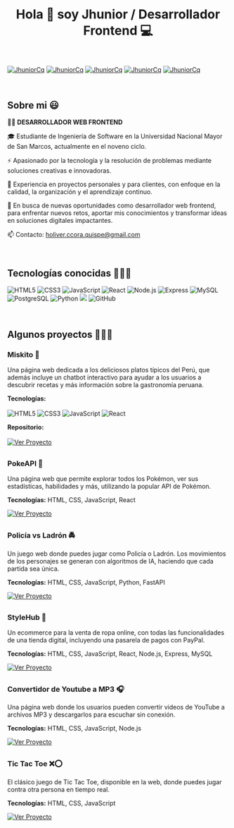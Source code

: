 <h1 align="center">Hola 👋 soy Jhunior / Desarrollador Frontend 💻 </h1> 

<br>

<p align="left">
  <a href="https://www.linkedin.com/in/holiver-ccora-quispe-0a0642258" target="_blank"><img align="center" src="https://img.shields.io/badge/LinkedIn-0077B5?style=for-the-badge&logo=linkedin&logoColor=white" alt="JhuniorCq" /></a>
  <a href="https://wa.me/936128801" target="_blank"><img align="center" src="https://img.shields.io/badge/WhatsApp-25D366?style=for-the-badge&logo=whatsapp&logoColor=white" alt="JhuniorCq" /></a>
  <a href="https://www.facebook.com/holiver.jhunior" target="_blank"><img align="center" src="https://img.shields.io/badge/Facebook-1877F2?style=for-the-badge&logo=facebook&logoColor=white" alt="JhuniorCq" /></a>
  <a href="mailto:holiver.ccora.quispe@gmail.com" target="_blank"><img align="center" src="https://img.shields.io/badge/Gmail-D14836?style=for-the-badge&logo=gmail&logoColor=white" alt="JhuniorCq" /></a>
  <a href="https://portafolio-jhunior-ccora.vercel.app/" target="_blank" ><img align="center" src="https://img.shields.io/badge/website-000000?style=for-the-badge&logo=About.me&logoColor=white" alt="JhuniorCq" /></a>
</p>

<br>

<h2>Sobre mi 😃</h2>

<p align="left">
  👨‍💻 <strong>DESARROLLADOR WEB FRONTEND</strong>
  
  🎓 Estudiante de Ingeniería de Software en la Universidad Nacional Mayor de San Marcos, actualmente en el noveno ciclo.
  
  ⚡ Apasionado por la tecnología y la resolución de problemas mediante soluciones creativas e innovadoras.
  
  🌟 Experiencia en proyectos personales y para clientes, con enfoque en la calidad, la organización y el aprendizaje continuo.
  
  🎯 En busca de nuevas oportunidades como desarrollador web frontend, para enfrentar nuevos retos, aportar mis conocimientos y transformar ideas en soluciones digitales impactantes.
  
  📫 Contacto: holiver.ccora.quispe@gmail.com
</p>

<br>

<h2>Tecnologías conocidas 👨🏻‍💻</h2>

<p align="left">
<!--   <a href="https://skillicons.dev">
    <img src="https://skillicons.dev/icons?i=html,css,js,react,nodejs,express,mysql,postgresql,py,git,github" />
  </a>
  <br><br> -->
  <span>
    <img src="https://img.shields.io/badge/HTML5-E34F26?style=for-the-badge&logo=html5&logoColor=white" alt="HTML5" />
    <img src="https://img.shields.io/badge/CSS3-1572B6?style=for-the-badge&logo=css3&logoColor=white" alt="CSS3" />
    <img src="https://img.shields.io/badge/JavaScript-F7DF1E?style=for-the-badge&logo=javascript&logoColor=black" alt="JavaScript" />
    <img src="https://img.shields.io/badge/React-20232A?style=for-the-badge&logo=react&logoColor=61DAFB" alt="React" />
    <img src="https://img.shields.io/badge/Node.js-43853D?style=for-the-badge&logo=node.js&logoColor=white" alt="Node.js" />
    <img src="https://img.shields.io/badge/Express.js-404D59?style=for-the-badge" alt="Express" />
    <img src="https://img.shields.io/badge/MySQL-00000F?style=for-the-badge&logo=mysql&logoColor=white" alt="MySQL" />
    <img src="https://img.shields.io/badge/PostgreSQL-316192?style=for-the-badge&logo=postgresql&logoColor=white" alt="PostgreSQL" />
    <img src="https://img.shields.io/badge/Python-14354C?style=for-the-badge&logo=python&logoColor=white" alt="Python" />
    <img src="https://img.shields.io/badge/Git-F05032?style=for-the-badge&logo=git&logoColor=white">
    <img src="https://img.shields.io/badge/GitHub-100000?style=for-the-badge&logo=github&logoColor=white" alt="GitHub" />
  </span>
</p>
<br>

<div id="proyectos">
  <h2 >Algunos proyectos 👨🏻‍💻</h2>

  <!-- Proyecto 1: Miskito -->
  <div style="margin-bottom: 30px;">
    <h3>Miskito 🌽</h3>
    <p>
      Una página web dedicada a los deliciosos platos típicos del Perú, que además incluye un 
      chatbot interactivo para ayudar a los usuarios a descubrir recetas y más información sobre la gastronomía peruana.
    </p>
    <p>
      <strong>Tecnologías:</strong>
      <br><br>
      <span>
        <img src="https://img.shields.io/badge/HTML5-E34F26?style=for-the-badge&logo=html5&logoColor=white" alt="HTML5" />
        <img src="https://img.shields.io/badge/CSS3-1572B6?style=for-the-badge&logo=css3&logoColor=white" alt="CSS3" />
        <img src="https://img.shields.io/badge/JavaScript-F7DF1E?style=for-the-badge&logo=javascript&logoColor=black" alt="JavaScript" />
        <img src="https://img.shields.io/badge/React-20232A?style=for-the-badge&logo=react&logoColor=61DAFB" alt="React" />
      </span>
    </p>
    <p>
      <strong>Repositorio:</strong>
      <br><br>
      <a href="https://enlace-a-tu-proyecto.com" target="_blank">
        <img src="https://img.shields.io/badge/Ver%20Proyecto-0073e6?style=flat&logo=github&logoColor=white" alt="Ver Proyecto" />
      </a>
    </p>
  </div>

  <!-- Proyecto 2: PokeAPI -->
  <div style="margin-bottom: 30px;">
    <h3>PokeAPI 🐾</h3>
    <p>
      Una página web que permite explorar todos los Pokémon, ver sus estadísticas, habilidades y más, utilizando la popular API de Pokémon.
    </p>
    <p><strong>Tecnologías:</strong> HTML, CSS, JavaScript, React</p>
    <a href="https://enlace-a-tu-proyecto.com" target="_blank">
      <img src="https://img.shields.io/badge/Ver%20Proyecto-0073e6?style=flat&logo=github&logoColor=white" alt="Ver Proyecto" />
    </a>
  </div>

  <!-- Proyecto 3: Policia vs Ladron -->
  <div style="margin-bottom: 30px;">
    <h3>Policía vs Ladrón 🚔</h3>
    <p>
      Un juego web donde puedes jugar como Policía o Ladrón. Los movimientos de los personajes se generan con algoritmos de IA, haciendo que cada partida sea única.
    </p>
    <p><strong>Tecnologías:</strong> HTML, CSS, JavaScript, Python, FastAPI</p>
    <a href="https://enlace-a-tu-proyecto.com" target="_blank">
      <img src="https://img.shields.io/badge/Ver%20Proyecto-0073e6?style=flat&logo=github&logoColor=white" alt="Ver Proyecto" />
    </a>
  </div>

  <!-- Proyecto 4: StyleHub -->
  <div style="margin-bottom: 30px;">
    <h3>StyleHub 👚</h3>
    <p>
      Un ecommerce para la venta de ropa online, con todas las funcionalidades de una tienda digital, incluyendo una pasarela de pagos con PayPal.
    </p>
    <p><strong>Tecnologías:</strong> HTML, CSS, JavaScript, React, Node.js, Express, MySQL</p>
    <a href="https://enlace-a-tu-proyecto.com" target="_blank">
      <img src="https://img.shields.io/badge/Ver%20Proyecto-0073e6?style=flat&logo=github&logoColor=white" alt="Ver Proyecto" />
    </a>
  </div>

  <!-- Proyecto 5: Convertidor de Youtube a MP3 -->
  <div style="margin-bottom: 30px;">
    <h3>Convertidor de Youtube a MP3 🎧</h3>
    <p>
      Una página web donde los usuarios pueden convertir videos de YouTube a archivos MP3 y descargarlos para escuchar sin conexión.
    </p>
    <p><strong>Tecnologías:</strong> HTML, CSS, JavaScript, Node.js</p>
    <a href="https://enlace-a-tu-proyecto.com" target="_blank">
      <img src="https://img.shields.io/badge/Ver%20Proyecto-0073e6?style=flat&logo=github&logoColor=white" alt="Ver Proyecto" />
    </a>
  </div>

  <!-- Proyecto 6: Tic Tac Toe -->
  <div style="margin-bottom: 30px;">
    <h3>Tic Tac Toe ❌⭕</h3>
    <p>
      El clásico juego de Tic Tac Toe, disponible en la web, donde puedes jugar contra otra persona en tiempo real.
    </p>
    <p><strong>Tecnologías:</strong> HTML, CSS, JavaScript</p>
    <a href="https://enlace-a-tu-proyecto.com" target="_blank">
      <img src="https://img.shields.io/badge/Ver%20Proyecto-0073e6?style=flat&logo=github&logoColor=white" alt="Ver Proyecto" />
    </a>
  </div>
</div>
